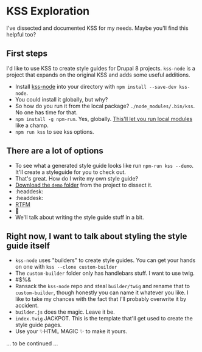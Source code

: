# KSS Exploration

I've dissected and documented KSS for my needs. Maybe you'll find this helpful too?

## First steps

I'd like to use KSS to create style guides for Drupal 8 projects. `kss-node` is a project that expands on the original KSS and adds some useful additions.

* Install [kss-node](https://github.com/kss-node/kss-node) into your directory with `npm install --save-dev kss-node`. 
* You could install it globally, but why?
* So how do you run it from the local package? `./node_modules/.bin/kss`. No one has time for that.
* `npm install -g npm-run`. Yes, globally. [This'll let you run local modules](https://www.npmjs.com/package/npm-run) like a champ. 
* `npm run kss` to see kss options.

## There are a lot of options

* To see what a generated style guide looks like run `npm-run kss --demo`. It'll create a styleguide for you to check out.
* That's great. How do I write my own style guide?
* [Download the `demo` folder](https://github.com/kss-node/kss-node/tree/master/demo) from the project to dissect it.
* :headdesk:
* :headdesk:
* [RTFM](https://github.com/kss-node/kss/blob/spec/SPEC.md)
* 🎉
* We'll talk about writing the style guide stuff in a bit.

## Right now, I want to talk about styling the style guide itself

* `kss-node` uses "builders" to create style guides. You can get your hands on one with `kss --clone custom-builder`
* The `custom-builder` folder only has handlebars stuff. I want to use twig.
* #$%&
* Ransack the `kss-node` repo and steal `builder/twig` and rename that to `custom-builder`, though honestly you can name it whatever you like. I like to take my chances with the fact that I'll probably overwrite it by accident.
* `builder.js` does the magic. Leave it be.
* `index.twig` JACKPOT. This is the template that'll get used to create the style guide pages.
* Use your ✨HTML MAGIC ✨ to make it yours.

... to be continued ...




